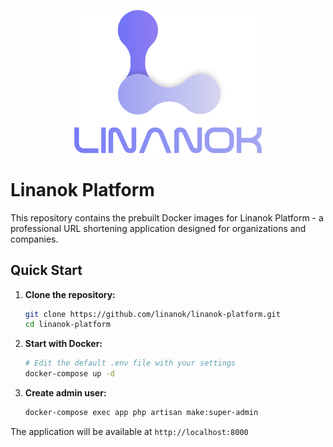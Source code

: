 <p align="center">
  <a href="https://linanok.com" target="_blank">
    <img src="https://raw.githubusercontent.com/linanok/linanok/main/logo.svg" width="300" alt="Linanok Logo">
  </a>
</p>

# Linanok Platform

This repository contains the prebuilt Docker images for Linanok Platform - a professional URL shortening application designed for organizations and companies.

## Quick Start

1. **Clone the repository:**
   ```bash
   git clone https://github.com/linanok/linanok-platform.git
   cd linanok-platform
   ```

2. **Start with Docker:**
   ```bash
   # Edit the default .env file with your settings
   docker-compose up -d
   ```

3. **Create admin user:**
   ```bash
   docker-compose exec app php artisan make:super-admin
   ```

The application will be available at `http://localhost:8000`
